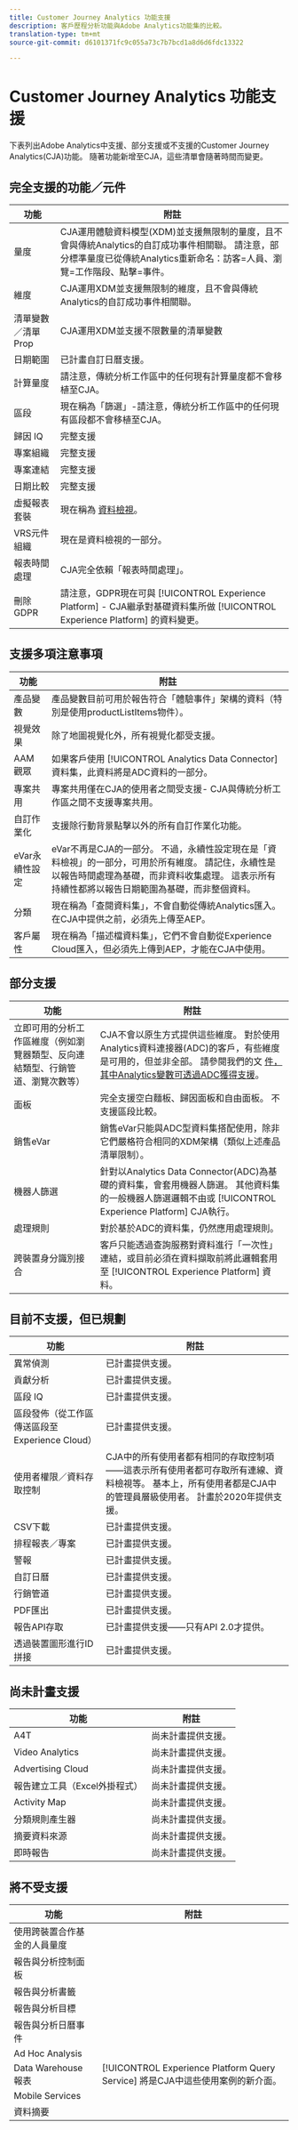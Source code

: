 ```yaml
---
title: Customer Journey Analytics 功能支援
description: 客戶歷程分析功能與Adobe Analytics功能集的比較。
translation-type: tm+mt
source-git-commit: d6101371fc9c055a73c7b7bcd1a8d6d6fdc13322

---
```



# Customer Journey Analytics 功能支援

下表列出Adobe Analytics中支援、部分支援或不支援的Customer Journey Analytics(CJA)功能。 隨著功能新增至CJA，這些清單會隨著時間而變更。

## 完全支援的功能／元件

| 功能 | 附註 |
| --- | --- |
| 量度 | CJA運用體驗資料模型(XDM)並支援無限制的量度，且不會與傳統Analytics的自訂成功事件相關聯。 請注意，部分標準量度已從傳統Analytics重新命名：訪客=人員、瀏覽=工作階段、點擊=事件。 |
| 維度 | CJA運用XDM並支援無限制的維度，且不會與傳統Analytics的自訂成功事件相關聯。 |
| 清單變數／清單Prop | CJA運用XDM並支援不限數量的清單變數 |
| 日期範圍 | 已計畫自訂日曆支援。 |
| 計算量度 | 請注意，傳統分析工作區中的任何現有計算量度都不會移植至CJA。 |
| 區段 | 現在稱為「篩選」-請注意，傳統分析工作區中的任何現有區段都不會移植至CJA。 |
| 歸因 IQ | 完整支援 |
| 專案組織 | 完整支援 |
| 專案連結 | 完整支援 |
| 日期比較 | 完整支援 |
| 虛擬報表套裝 | 現在稱為 [資料檢視](/help/data-views/create-dataview.md)。 |
| VRS元件組織 | 現在是資料檢視的一部分。 |
| 報表時間處理 | CJA完全依賴「報表時間處理」。 |
| 刪除GDPR | 請注意，GDPR現在可與 [!UICONTROL Experience Platform] - CJA繼承對基礎資料集所做 [!UICONTROL Experience Platform] 的資料變更。 |

## 支援多項注意事項

| 功能 | 附註 |
| --- | --- |
| 產品變數 | 產品變數目前可用於報告符合「體驗事件」架構的資料（特別是使用productListItems物件）。 |
| 視覺效果 | 除了地圖視覺化外，所有視覺化都受支援。 |
| AAM觀眾 | 如果客戶使用 [!UICONTROL Analytics Data Connector] 資料集，此資料將是ADC資料的一部分。 |
| 專案共用 | 專案共用僅在CJA的使用者之間受支援- CJA與傳統分析工作區之間不支援專案共用。 |
| 自訂作業化 | 支援除行動背景點擊以外的所有自訂作業化功能。 |
| eVar永續性設定 | eVar不再是CJA的一部分。 不過，永續性設定現在是「資料檢視」的一部分，可用於所有維度。 請記住，永續性是以報告時間處理為基礎，而非資料收集處理。 這表示所有持續性都將以報告日期範圍為基礎，而非整個資料。 |
| 分類 | 現在稱為「查閱資料集」，不會自動從傳統Analytics匯入。 在CJA中提供之前，必須先上傳至AEP。 |
| 客戶屬性 | 現在稱為「描述檔資料集」，它們不會自動從Experience Cloud匯入，但必須先上傳到AEP，才能在CJA中使用。 |

## 部分支援

| 功能 | 附註 |
| --- | --- |
| 立即可用的分析工作區維度（例如瀏覽器類型、反向連結類型、行銷管道、瀏覽次數等） | CJA不會以原生方式提供這些維度。 對於使用Analytics資料連接器(ADC)的客戶，有些維度是可用的，但並非全部。 請參閱我們的文 [件，其中Analytics變數可透過ADC獲得支援](https://www.adobe.io/apis/experienceplatform/home/data-ingestion/data-ingestion-services.html#!api-specification/markdown/narrative/technical_overview/acp_connectors_overview/analytics_mapping_fields.md)。 |
| 面板 | 完全支援空白麵板、歸因面板和自由面板。 不支援區段比較。 |
| 銷售eVar | 銷售eVar只能與ADC型資料集搭配使用，除非它們嚴格符合相同的XDM架構（類似上述產品清單限制）。 |
| 機器人篩選 | 針對以Analytics Data Connector(ADC)為基礎的資料集，會套用機器人篩選。 其他資料集的一般機器人篩選邏輯不由或 [!UICONTROL Experience Platform] CJA執行。 |
| 處理規則 | 對於基於ADC的資料集，仍然應用處理規則。 |
| 跨裝置身分識別接合 | 客戶只能透過查詢服務對資料進行「一次性」連結，或目前必須在資料擷取前將此邏輯套用至 [!UICONTROL Experience Platform] 資料。 |

## 目前不支援，但已規劃

| 功能 | 附註 |
| --- | --- |
| 異常偵測 | 已計畫提供支援。 |
| 貢獻分析 | 已計畫提供支援。 |
| 區段 IQ | 已計畫提供支援。 |
| 區段發佈（從工作區傳送區段至Experience Cloud） | 已計畫提供支援。 |
| 使用者權限／資料存取控制 | CJA中的所有使用者都有相同的存取控制項——這表示所有使用者都可存取所有連線、資料檢視等。 基本上，所有使用者都是CJA中的管理員層級使用者。 計畫於2020年提供支援。 |
| CSV下載 | 已計畫提供支援。 |
| 排程報表／專案 | 已計畫提供支援。 |
| 警報 | 已計畫提供支援。 |
| 自訂日曆 | 已計畫提供支援。 |
| 行銷管道 | 已計畫提供支援。 |
| PDF匯出 | 已計畫提供支援。 |
| 報告API存取 | 已計畫提供支援——只有API 2.0才提供。 |
| 透過裝置圖形進行ID拼接 | 已計畫提供支援。 |

## 尚未計畫支援

| 功能 | 附註 |
| --- | --- |
| A4T | 尚未計畫提供支援。 |
| Video Analytics | 尚未計畫提供支援。 |
| Advertising Cloud | 尚未計畫提供支援。 |
| 報告建立工具（Excel外掛程式） | 尚未計畫提供支援。 |
| Activity Map | 尚未計畫提供支援。 |
| 分類規則產生器 | 尚未計畫提供支援。 |
| 摘要資料來源 | 尚未計畫提供支援。 |
| 即時報告 | 尚未計畫提供支援。 |

## 將不受支援

| 功能 | 附註 |
| --- | --- |
| 使用跨裝置合作基金的人員量度 |  |
| 報告與分析控制面板 |  |
| 報告與分析書籤 |  |
| 報告與分析目標 |  |
| 報告與分析日曆事件 |  |
| Ad Hoc Analysis |  |
| Data Warehouse 報表 | [!UICONTROL Experience Platform Query Service] 將是CJA中這些使用案例的新介面。 |
| Mobile Services |  |
| 資料摘要 |  |
